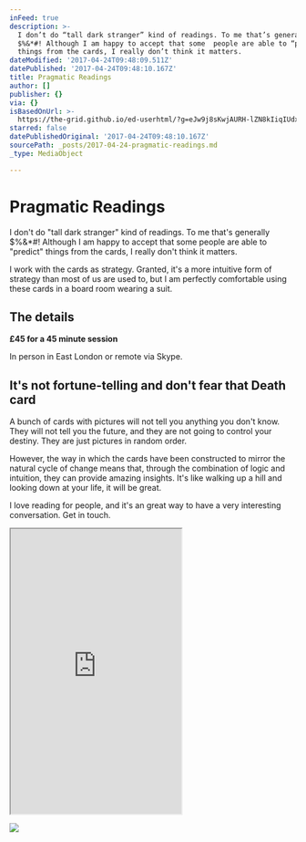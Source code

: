 ```yaml
---
inFeed: true
description: >-
  I don’t do “tall dark stranger” kind of readings. To me that’s generally
  $%&*#! Although I am happy to accept that some  people are able to “predict”
  things from the cards, I really don’t think it matters. 
dateModified: '2017-04-24T09:48:09.511Z'
datePublished: '2017-04-24T09:48:10.167Z'
title: Pragmatic Readings
author: []
publisher: {}
via: {}
isBasedOnUrl: >-
  https://the-grid.github.io/ed-userhtml/?g=eJw9j8sKwjAURH-lZN8kIiqIUdxUCxUVwS4lbW6TiDH1Nlr16327PMPMMDOyFUoHUYOlICaEuhkypnzZUO29PgAtvWOVR9cwxYB1kmlar7NNdZphzM0gljyP00UnrK6Lcm6gKvZ51k9Nve0u23t-xV0Sy9tszS4W2lfNBFwBSoESAc9AotaqYAQZ9DmJDFhtgiA9_oT3rMKjAhTkyU6itsef5S9885yMMy-VPWpK6Yh9To0ft_hKiA
starred: false
datePublishedOriginal: '2017-04-24T09:48:10.167Z'
sourcePath: _posts/2017-04-24-pragmatic-readings.md
_type: MediaObject

---
```

# Pragmatic Readings

I don't do "tall dark stranger" kind of readings. To me that's generally $%&\*\#! Although I am happy to accept that some people are able to "predict" things from the cards, I really don't think it matters. 

I work with the cards as strategy. Granted, it's a more intuitive form of strategy than most of us are used to, but I am perfectly comfortable using these cards in a board room wearing a suit. 

## The details

**£45 for a 45 minute session**

In person in East London or remote via Skype. 

## It's not fortune-telling and don't fear that Death card

A bunch of cards with pictures will not tell you anything you don't know. They will not tell you the future, and they are not going to control your destiny. They are just pictures in random order. 

However, the way in which the cards have been constructed to mirror the natural cycle of change means that, through the combination of logic and intuition, they can provide amazing insights. It's like walking up a hill and looking down at your life, it will be great. 

I love reading for people, and it's an great way to have a very interesting conversation. Get in touch. 

<iframe src="https://the-grid.github.io/ed-userhtml/?g=eJw9j8sKwjAURH-lZN8kIiqIUdxUCxUVwS4lbW6TiDH1Nlr16327PMPMMDOyFUoHUYOlICaEuhkypnzZUO29PgAtvWOVR9cwxYB1kmlar7NNdZphzM0gljyP00UnrK6Lcm6gKvZ51k9Nve0u23t-xV0Sy9tszS4W2lfNBFwBSoESAc9AotaqYAQZ9DmJDFhtgiA9_oT3rMKjAhTkyU6itsef5S9885yMMy-VPWpK6Yh9To0ft_hKiA" height="500" style=""></iframe>

![](https://the-grid-user-content.s3-us-west-2.amazonaws.com/4175c189-bde9-4250-a953-520115470517.jpg)
